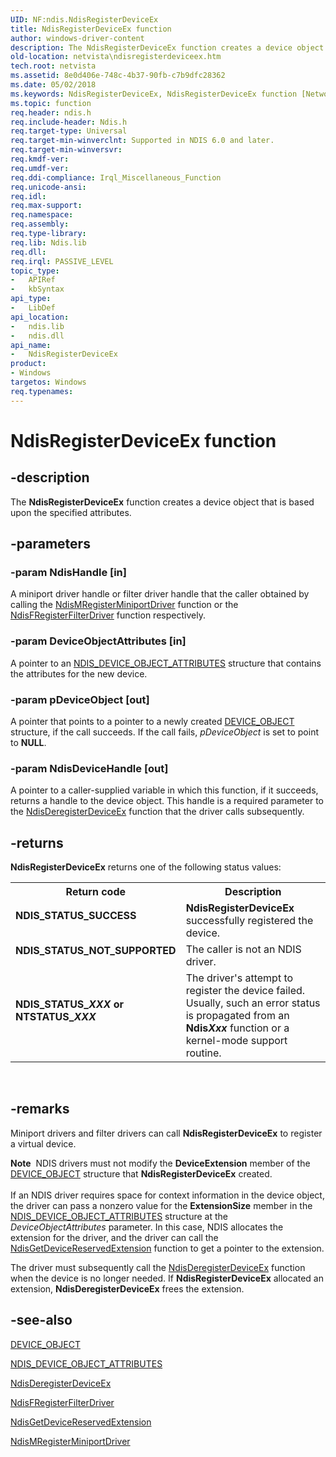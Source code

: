 ```yaml
---
UID: NF:ndis.NdisRegisterDeviceEx
title: NdisRegisterDeviceEx function
author: windows-driver-content
description: The NdisRegisterDeviceEx function creates a device object that is based upon the specified attributes.
old-location: netvista\ndisregisterdeviceex.htm
tech.root: netvista
ms.assetid: 8e0d406e-748c-4b37-90fb-c7b9dfc28362
ms.date: 05/02/2018
ms.keywords: NdisRegisterDeviceEx, NdisRegisterDeviceEx function [Network Drivers Starting with Windows Vista], ndis/NdisRegisterDeviceEx, ndis_devices_ref_57ed58e5-f149-4cbe-ad9d-667f433a7e77.xml, netvista.ndisregisterdeviceex
ms.topic: function
req.header: ndis.h
req.include-header: Ndis.h
req.target-type: Universal
req.target-min-winverclnt: Supported in NDIS 6.0 and later.
req.target-min-winversvr: 
req.kmdf-ver: 
req.umdf-ver: 
req.ddi-compliance: Irql_Miscellaneous_Function
req.unicode-ansi: 
req.idl: 
req.max-support: 
req.namespace: 
req.assembly: 
req.type-library: 
req.lib: Ndis.lib
req.dll: 
req.irql: PASSIVE_LEVEL
topic_type:
-	APIRef
-	kbSyntax
api_type:
-	LibDef
api_location:
-	ndis.lib
-	ndis.dll
api_name:
-	NdisRegisterDeviceEx
product:
- Windows
targetos: Windows
req.typenames: 
---
```


# NdisRegisterDeviceEx function


## -description


The 
  <b>NdisRegisterDeviceEx</b> function creates a device object that is based upon the specified
  attributes.


## -parameters




### -param NdisHandle [in]

A miniport driver handle or filter driver handle that the caller obtained by calling the 
     <a href="https://msdn.microsoft.com/bed68aa8-499d-41fd-997b-a46316913cc8">
     NdisMRegisterMiniportDriver</a> function or the 
     <a href="https://msdn.microsoft.com/14381de2-36d9-4ec8-9d4e-7af3e6d8ecf3">
     NdisFRegisterFilterDriver</a> function respectively.


### -param DeviceObjectAttributes [in]

A pointer to an 
     <a href="https://msdn.microsoft.com/658e1597-eacf-4e9e-9f10-37f7646d38ad">
     NDIS_DEVICE_OBJECT_ATTRIBUTES</a> structure that contains the attributes for the new device.


### -param pDeviceObject [out]

A pointer that points to a pointer to a newly created 
     <a href="https://msdn.microsoft.com/library/windows/hardware/ff543147">DEVICE_OBJECT</a> structure, if the call succeeds.
     If the call fails, 
     <i>pDeviceObject</i> is set to point to <b>NULL</b>.


### -param NdisDeviceHandle [out]

A pointer to a caller-supplied variable in which this function, if it succeeds, returns a handle
     to the device object. This handle is a required parameter to the 
     <a href="https://msdn.microsoft.com/library/windows/hardware/ff561741">NdisDeregisterDeviceEx</a> function
     that the driver calls subsequently.


## -returns



<b>NdisRegisterDeviceEx</b> returns one of the following status values:

<table>
<tr>
<th>Return code</th>
<th>Description</th>
</tr>
<tr>
<td width="40%">
<dl>
<dt><b>NDIS_STATUS_SUCCESS</b></dt>
</dl>
</td>
<td width="60%">
<b>NdisRegisterDeviceEx</b> successfully registered the device.

</td>
</tr>
<tr>
<td width="40%">
<dl>
<dt><b>NDIS_STATUS_NOT_SUPPORTED</b></dt>
</dl>
</td>
<td width="60%">
The caller is not an NDIS driver.

</td>
</tr>
<tr>
<td width="40%">
<dl>
<dt><b>NDIS_STATUS_<i>XXX</i> or NTSTATUS_<i>XXX</i></b></dt>
</dl>
</td>
<td width="60%">
The driver's attempt to register the device failed. Usually, such an error status is propagated
       from an 
       <b>Ndis<i>Xxx</i></b> function or a kernel-mode support routine.

</td>
</tr>
</table>
 




## -remarks



Miniport drivers and filter drivers can call 
    <b>NdisRegisterDeviceEx</b> to register a virtual device.

<div class="alert"><b>Note</b>  NDIS drivers must not modify the 
    <b>DeviceExtension</b> member of the 
    <a href="https://msdn.microsoft.com/library/windows/hardware/ff543147">DEVICE_OBJECT</a> structure that 
    <b>NdisRegisterDeviceEx</b> created.</div>
<div> </div>
If an NDIS driver requires space for context information in the device object, the driver can pass a
    nonzero value for the 
    <b>ExtensionSize</b> member in the 
    <a href="https://msdn.microsoft.com/658e1597-eacf-4e9e-9f10-37f7646d38ad">
    NDIS_DEVICE_OBJECT_ATTRIBUTES</a> structure at the 
    <i>DeviceObjectAttributes</i> parameter. In this case, NDIS allocates the extension for the driver, and
    the driver can call the 
    <a href="https://msdn.microsoft.com/6b2c56a9-cf77-4734-8f85-0ca740084ce3">
    NdisGetDeviceReservedExtension</a> function to get a pointer to the extension.

The driver must subsequently call the 
    <a href="https://msdn.microsoft.com/library/windows/hardware/ff561741">NdisDeregisterDeviceEx</a> function
    when the device is no longer needed. If 
    <b>NdisRegisterDeviceEx</b> allocated an extension, 
    <b>NdisDeregisterDeviceEx</b> frees the extension.




## -see-also




<a href="https://msdn.microsoft.com/library/windows/hardware/ff543147">DEVICE_OBJECT</a>



<a href="https://msdn.microsoft.com/library/windows/hardware/ff565426">NDIS_DEVICE_OBJECT_ATTRIBUTES</a>



<a href="https://msdn.microsoft.com/library/windows/hardware/ff561741">NdisDeregisterDeviceEx</a>



<a href="https://msdn.microsoft.com/library/windows/hardware/ff562608">NdisFRegisterFilterDriver</a>



<a href="https://msdn.microsoft.com/6b2c56a9-cf77-4734-8f85-0ca740084ce3">
   NdisGetDeviceReservedExtension</a>



<a href="https://msdn.microsoft.com/library/windows/hardware/ff563654">NdisMRegisterMiniportDriver</a>
 

 

